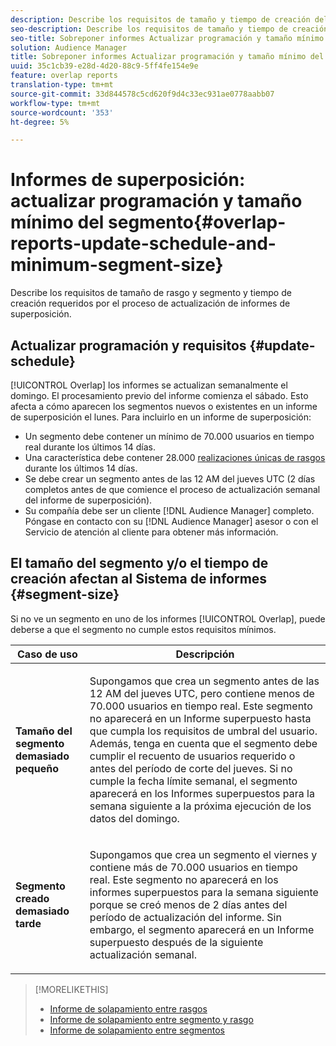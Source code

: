 ```yaml
---
description: Describe los requisitos de tamaño y tiempo de creación del segmento requeridos por el proceso de actualización del informe de superposición.
seo-description: Describe los requisitos de tamaño y tiempo de creación del segmento requeridos por el proceso de actualización del informe de superposición.
seo-title: Sobreponer informes Actualizar programación y tamaño mínimo del segmento
solution: Audience Manager
title: Sobreponer informes Actualizar programación y tamaño mínimo del segmento
uuid: 35c1cb39-e28d-4d20-88c9-5ff4fe154e9e
feature: overlap reports
translation-type: tm+mt
source-git-commit: 33d844578c5cd620f9d4c33ec931ae0778aabb07
workflow-type: tm+mt
source-wordcount: '353'
ht-degree: 5%

---
```



# Informes de superposición: actualizar programación y tamaño mínimo del segmento{#overlap-reports-update-schedule-and-minimum-segment-size}

Describe los requisitos de tamaño de rasgo y segmento y tiempo de creación requeridos por el proceso de actualización de informes de superposición.

## Actualizar programación y requisitos {#update-schedule}

[!UICONTROL Overlap] los informes se actualizan semanalmente el domingo. El procesamiento previo del informe comienza el sábado. Esto afecta a cómo aparecen los segmentos nuevos o existentes en un informe de superposición el lunes. Para incluirlo en un informe de superposición:

* Un segmento debe contener un mínimo de 70.000 usuarios en tiempo real durante los últimos 14 días.
* Una característica debe contener 28.000 [realizaciones únicas de rasgos](/help/using/features/traits/trait-and-segment-qualification-reference.md) durante los últimos 14 días.
* Se debe crear un segmento antes de las 12 AM del jueves UTC (2 días completos antes de que comience el proceso de actualización semanal del informe de superposición).
* Su compañía debe ser un cliente [!DNL Audience Manager] completo. Póngase en contacto con su [!DNL Audience Manager] asesor o con el Servicio de atención al cliente para obtener más información.

## El tamaño del segmento y/o el tiempo de creación afectan al Sistema de informes {#segment-size}

Si no ve un segmento en uno de los informes [!UICONTROL Overlap], puede deberse a que el segmento no cumple estos requisitos mínimos.

<table id="table_BE2937C1FA314BBDBD1D026321D6E6B1"> 
 <thead> 
  <tr> 
   <th colname="col1" class="entry"> Caso de uso </th> 
   <th colname="col2" class="entry"> Descripción </th> 
  </tr> 
 </thead>
 <tbody> 
  <tr> 
   <td colname="col1"> <p> <b>Tamaño del segmento demasiado pequeño</b> </p> </td> 
   <td colname="col2"> <p>Supongamos que crea un segmento antes de las 12 AM del jueves UTC, pero contiene menos de 70.000 usuarios en tiempo real. Este segmento no aparecerá en un <span class="wintitle"> Informe superpuesto</span> hasta que cumpla los requisitos de umbral del usuario. Además, tenga en cuenta que el segmento debe cumplir el recuento de usuarios requerido o antes del período de corte del jueves. Si no cumple la fecha límite semanal, el segmento aparecerá en los <span class="wintitle"> Informes superpuestos</span> para la semana siguiente a la próxima ejecución de los datos del domingo. </p> </td> 
  </tr> 
  <tr> 
   <td colname="col1"> <p> <b>Segmento creado demasiado tarde</b> </p> </td> 
   <td colname="col2"> <p>Supongamos que crea un segmento el viernes y contiene más de 70.000 usuarios en tiempo real. Este segmento no aparecerá en los <span class="wintitle"> informes superpuestos</span> para la semana siguiente porque se creó menos de 2 días antes del período de actualización del informe. Sin embargo, el segmento aparecerá en un <span class="wintitle"> Informe superpuesto</span> después de la siguiente actualización semanal. </p> </td> 
  </tr> 
 </tbody> 
</table>

>[!MORELIKETHIS]
>
>* [Informe de solapamiento entre rasgos](../../reporting/dynamic-reports/trait-trait-overlap-report.md#trait-to-trait-overlap-report)
>* [Informe de solapamiento entre segmento y rasgo](../../reporting/dynamic-reports/segment-trait-overlap-report.md)
>* [Informe de solapamiento entre segmentos](../../reporting/dynamic-reports/segment-segment-overlap-report.md)

